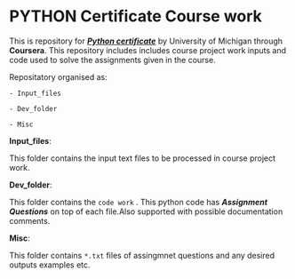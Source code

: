 # PYTHON Certificate Course work

This is repository for [***Python certificate***](https://www.coursera.org/account/accomplishments/records/z3mQrFPhjdMMAc6d) by University of Michigan through  **Coursera**. This repository includes includes course project work inputs and code used to solve the assignments given in the course.

Repositatory organised as:

    - Input_files

    - Dev_folder

    - Misc


**Input_files**:

This folder contains the input text files to be processed in course project work.

**Dev_folder**:

This folder contains the `code work` . This python code has ***Assignment Questions*** on top of each file.Also supported with possible documentation comments.

**Misc**:

This folder contains `*.txt` files of assingmnet questions and any desired outputs examples etc.





